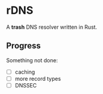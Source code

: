 # rDNS

A **trash** DNS resolver written in Rust.

## Progress

Something not done:

- [ ] caching
- [ ] more record types
- [ ] DNSSEC

